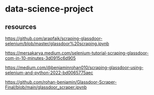 # data-science-project

## resources
https://github.com/arapfaik/scraping-glassdoor-selenium/blob/master/glassdoor%20scraping.ipynb

https://mersakarya.medium.com/selenium-tutorial-scraping-glassdoor-com-in-10-minutes-3d0915c6d905

https://medium.com/@benjaminrohan010/scraping-glassdoor-using-selenium-and-python-2022-bd0065775aec

https://github.com/rohan-benjamin/Glassdoor-Scraper-Final/blob/main/glassdoor_scraper.ipynb
